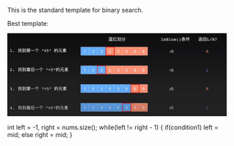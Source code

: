 This is the standard template for binary search.

Best template:


                                        
![binary_search](https://github.com/XunOuyang/LeetCode/blob/master/Binary_Search/image/binary_search.jpg)

int left = -1, right = nums.size();
while(left != right - 1)
{
    if(condition1)
        left = mid;
    else
        right = mid;
}
